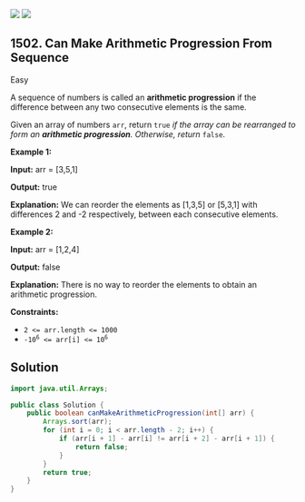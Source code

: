 [![](https://img.shields.io/github/stars/javadev/LeetCode-in-Java?label=Stars&style=flat-square)](https://github.com/javadev/LeetCode-in-Java)
[![](https://img.shields.io/github/forks/javadev/LeetCode-in-Java?label=Fork%20me%20on%20GitHub%20&style=flat-square)](https://github.com/javadev/LeetCode-in-Java/fork)

## 1502\. Can Make Arithmetic Progression From Sequence

Easy

A sequence of numbers is called an **arithmetic progression** if the difference between any two consecutive elements is the same.

Given an array of numbers `arr`, return `true` _if the array can be rearranged to form an **arithmetic progression**. Otherwise, return_ `false`.

**Example 1:**

**Input:** arr = [3,5,1]

**Output:** true

**Explanation:** We can reorder the elements as [1,3,5] or [5,3,1] with differences 2 and -2 respectively, between each consecutive elements.

**Example 2:**

**Input:** arr = [1,2,4]

**Output:** false

**Explanation:** There is no way to reorder the elements to obtain an arithmetic progression.

**Constraints:**

*   `2 <= arr.length <= 1000`
*   <code>-10<sup>6</sup> <= arr[i] <= 10<sup>6</sup></code>

## Solution

```java
import java.util.Arrays;

public class Solution {
    public boolean canMakeArithmeticProgression(int[] arr) {
        Arrays.sort(arr);
        for (int i = 0; i < arr.length - 2; i++) {
            if (arr[i + 1] - arr[i] != arr[i + 2] - arr[i + 1]) {
                return false;
            }
        }
        return true;
    }
}
```